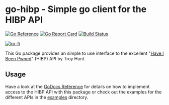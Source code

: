 # go-hibp - Simple go client for the HIBP API

[![Go Reference](https://pkg.go.dev/badge/github.com/wneessen/go-hibp.svg)](https://pkg.go.dev/github.com/wneessen/go-hibp) [![Go Report Card](https://goreportcard.com/badge/github.com/wneessen/go-hibp)](https://goreportcard.com/report/github.com/wneessen/go-hibp) [![Build Status](https://api.cirrus-ci.com/github/wneessen/go-hibp.svg)](https://cirrus-ci.com/github/wneessen/go-hibp) 

[![ko-fi](https://ko-fi.com/img/githubbutton_sm.svg)](https://ko-fi.com/D1D24V9IX)

This Go package provides an simple to use interface to the excellent 
"[Have I Been Pwned](https://haveibeenpwned.com/API/v3)" (HIBP) API by Troy Hunt.


## Usage
Have a look at the [GoDocs Reference](https://pkg.go.dev/github.com/wneessen/go-hibp) for details on how to implement 
access to the HIBP API with this package or check out the examples for the different APIs in the [examples](examples)
directory.
